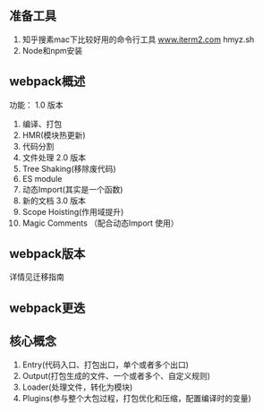 ## 准备工具
1. 知乎搜素mac下比较好用的命令行工具
     www.iterm2.com
     hmyz.sh
2. Node和npm安装

## webpack概述
功能：
1.0 版本
1. 编译、打包
2. HMR(模块热更新)
3. 代码分割
4. 文件处理
2.0 版本
1. Tree Shaking(移除废代码)
2. ES module
3. 动态Import(其实是一个函数)
4. 新的文档
3.0 版本
1. Scope Hoisting(作用域提升)
2. Magic Comments （配合动态Import 使用）
## webpack版本
详情见迁移指南
## webpack更迭

## 核心概念
1. Entry(代码入口、打包出口，单个或者多个出口)
2. Output(打包生成的文件、一个或者多个、自定义规则)
3. Loader(处理文件，转化为模块)
4. Plugins(参与整个大包过程，打包优化和压缩，配置编译时的变量)
